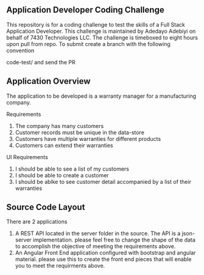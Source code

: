 ## Application Developer Coding Challenge
This repository is for a coding challenge to test the skills of a Full Stack Application Developer.
This challenge is maintained by Adedayo Adebiyi on behalf of 7430 Technologies LLC.
The challenge is timeboxed to eight hours upon pull from repo. To submit create a branch with the following convention

code-test/<candidate-first-initial> and send the PR

## Application Overview
The application to be developed is a warranty manager for a manufacturing company.

Requirements
1. The company has many customers
2. Customer records must be unique in the data-store
3. Customers have multiple warranties for different products
4. Customers can extend their warranties

UI Requirements
1. I should be able to see a list of my customers
2. I should be able to create a customer
3. I should be ablke to see customer detail accompanied by a list of their warranties

## Source Code Layout

There are 2 applications 
1. A REST API located in the server folder in the source. The API is a json-server implementation. please feel free to change the shape of the data to accomplish the objective of meeting the requirements above.
2. An Angular Front End application configured with bootstrap and angular material. please use this to create the front end pieces that will enable you to meet the requirments above.